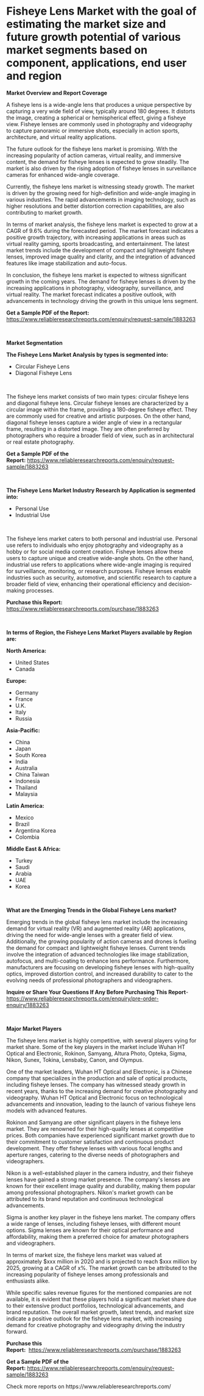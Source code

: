 <p><h1>Fisheye Lens Market with the goal of estimating the market size and future growth potential of various market segments based on component, applications, end user and region</h1></p><p><strong>Market Overview and Report Coverage</strong></p>
<p><p>A fisheye lens is a wide-angle lens that produces a unique perspective by capturing a very wide field of view, typically around 180 degrees. It distorts the image, creating a spherical or hemispherical effect, giving a fisheye view. Fisheye lenses are commonly used in photography and videography to capture panoramic or immersive shots, especially in action sports, architecture, and virtual reality applications.</p><p>The future outlook for the fisheye lens market is promising. With the increasing popularity of action cameras, virtual reality, and immersive content, the demand for fisheye lenses is expected to grow steadily. The market is also driven by the rising adoption of fisheye lenses in surveillance cameras for enhanced wide-angle coverage.</p><p>Currently, the fisheye lens market is witnessing steady growth. The market is driven by the growing need for high-definition and wide-angle imaging in various industries. The rapid advancements in imaging technology, such as higher resolutions and better distortion correction capabilities, are also contributing to market growth.</p><p>In terms of market analysis, the fisheye lens market is expected to grow at a CAGR of 9.6% during the forecasted period. The market forecast indicates a positive growth trajectory, with increasing applications in areas such as virtual reality gaming, sports broadcasting, and entertainment. The latest market trends include the development of compact and lightweight fisheye lenses, improved image quality and clarity, and the integration of advanced features like image stabilization and auto-focus.</p><p>In conclusion, the fisheye lens market is expected to witness significant growth in the coming years. The demand for fisheye lenses is driven by the increasing applications in photography, videography, surveillance, and virtual reality. The market forecast indicates a positive outlook, with advancements in technology driving the growth in this unique lens segment.</p></p>
<p><strong>Get a Sample PDF of the Report:</strong> <a href="https://www.reliableresearchreports.com/enquiry/request-sample/1883263">https://www.reliableresearchreports.com/enquiry/request-sample/1883263</a></p>
<p>&nbsp;</p>
<p><strong>Market Segmentation</strong></p>
<p><strong>The Fisheye Lens Market Analysis by types is segmented into:</strong></p>
<p><ul><li>Circular Fisheye Lens</li><li>Diagonal Fisheye Lens</li></ul></p>
<p>&nbsp;</p>
<p><p>The fisheye lens market consists of two main types: circular fisheye lens and diagonal fisheye lens. Circular fisheye lenses are characterized by a circular image within the frame, providing a 180-degree fisheye effect. They are commonly used for creative and artistic purposes. On the other hand, diagonal fisheye lenses capture a wider angle of view in a rectangular frame, resulting in a distorted image. They are often preferred by photographers who require a broader field of view, such as in architectural or real estate photography.</p></p>
<p><strong>Get a Sample PDF of the Report:</strong>&nbsp;<a href="https://www.reliableresearchreports.com/enquiry/request-sample/1883263">https://www.reliableresearchreports.com/enquiry/request-sample/1883263</a></p>
<p>&nbsp;</p>
<p><strong>The Fisheye Lens Market Industry Research by Application is segmented into:</strong></p>
<p><ul><li>Personal Use</li><li>Industrial Use</li></ul></p>
<p>&nbsp;</p>
<p><p>The fisheye lens market caters to both personal and industrial use. Personal use refers to individuals who enjoy photography and videography as a hobby or for social media content creation. Fisheye lenses allow these users to capture unique and creative wide-angle shots. On the other hand, industrial use refers to applications where wide-angle imaging is required for surveillance, monitoring, or research purposes. Fisheye lenses enable industries such as security, automotive, and scientific research to capture a broader field of view, enhancing their operational efficiency and decision-making processes.</p></p>
<p><strong>Purchase this Report:</strong>&nbsp; <a href="https://www.reliableresearchreports.com/purchase/1883263">https://www.reliableresearchreports.com/purchase/1883263</a></p>
<p>&nbsp;</p>
<p><strong>In terms of Region, the Fisheye Lens Market Players available by Region are:</strong></p>
<p>
    <p> <strong> North America: </strong>
        <ul>
            <li>United States</li>
            <li>Canada</li>
        </ul>
        </p> 
    <p> <strong> Europe: </strong>
        <ul>
            <li>Germany</li>
            <li>France</li>
            <li>U.K.</li>
            <li>Italy</li>
            <li>Russia</li>
        </ul>
        </p> 
    <p> <strong> Asia-Pacific: </strong>
        <ul>
            <li>China</li>
            <li>Japan</li>
            <li>South Korea</li>
            <li>India</li>
            <li>Australia</li>
            <li>China Taiwan</li>
            <li>Indonesia</li>
            <li>Thailand</li>
            <li>Malaysia</li>
        </ul>
        </p> 
    <p> <strong> Latin America: </strong>
        <ul>
            <li>Mexico</li>
            <li>Brazil</li>
            <li>Argentina Korea</li>
            <li>Colombia</li>
        </ul>
        </p> 
    <p> <strong> Middle East & Africa: </strong>
        <ul>
            <li>Turkey</li>
            <li>Saudi</li>
            <li>Arabia</li>
            <li>UAE</li>
            <li>Korea</li>
        </ul>
    </p>
    </p>
<p>&nbsp;</p>
<p><strong>What are the Emerging Trends in the Global Fisheye Lens market?</strong></p>
<p><p>Emerging trends in the global fisheye lens market include the increasing demand for virtual reality (VR) and augmented reality (AR) applications, driving the need for wide-angle lenses with a greater field of view. Additionally, the growing popularity of action cameras and drones is fueling the demand for compact and lightweight fisheye lenses. Current trends involve the integration of advanced technologies like image stabilization, autofocus, and multi-coating to enhance lens performance. Furthermore, manufacturers are focusing on developing fisheye lenses with high-quality optics, improved distortion control, and increased durability to cater to the evolving needs of professional photographers and videographers.</p></p>
<p><strong>Inquire or Share Your Questions If Any Before Purchasing This Report</strong>- <a href="https://www.reliableresearchreports.com/enquiry/pre-order-enquiry/1883263">https://www.reliableresearchreports.com/enquiry/pre-order-enquiry/1883263</a></p>
<p>&nbsp;</p>
<p><strong>Major Market Players</strong></p>
<p><p>The fisheye lens market is highly competitive, with several players vying for market share. Some of the key players in the market include Wuhan HT Optical and Electronic, Rokinon, Samyang, Altura Photo, Opteka, Sigma, Nikon, Sunex, Tokina, Lensbaby, Canon, and Olympus.</p><p>One of the market leaders, Wuhan HT Optical and Electronic, is a Chinese company that specializes in the production and sale of optical products, including fisheye lenses. The company has witnessed steady growth in recent years, thanks to the increasing demand for creative photography and videography. Wuhan HT Optical and Electronic focus on technological advancements and innovation, leading to the launch of various fisheye lens models with advanced features.</p><p>Rokinon and Samyang are other significant players in the fisheye lens market. They are renowned for their high-quality lenses at competitive prices. Both companies have experienced significant market growth due to their commitment to customer satisfaction and continuous product development. They offer fisheye lenses with various focal lengths and aperture ranges, catering to the diverse needs of photographers and videographers.</p><p>Nikon is a well-established player in the camera industry, and their fisheye lenses have gained a strong market presence. The company's lenses are known for their excellent image quality and durability, making them popular among professional photographers. Nikon's market growth can be attributed to its brand reputation and continuous technological advancements.</p><p>Sigma is another key player in the fisheye lens market. The company offers a wide range of lenses, including fisheye lenses, with different mount options. Sigma lenses are known for their optical performance and affordability, making them a preferred choice for amateur photographers and videographers.</p><p>In terms of market size, the fisheye lens market was valued at approximately $xxx million in 2020 and is projected to reach $xxx million by 2025, growing at a CAGR of x%. The market growth can be attributed to the increasing popularity of fisheye lenses among professionals and enthusiasts alike.</p><p>While specific sales revenue figures for the mentioned companies are not available, it is evident that these players hold a significant market share due to their extensive product portfolios, technological advancements, and brand reputation. The overall market growth, latest trends, and market size indicate a positive outlook for the fisheye lens market, with increasing demand for creative photography and videography driving the industry forward.</p></p>
<p><strong>Purchase this Report:</strong>&nbsp;&nbsp;<a href="https://www.reliableresearchreports.com/purchase/1883263">https://www.reliableresearchreports.com/purchase/1883263</a></p>
<p></p>
<p><strong>Get a Sample PDF of the Report:</strong>&nbsp;<a href="https://www.reliableresearchreports.com/enquiry/request-sample/1883263">https://www.reliableresearchreports.com/enquiry/request-sample/1883263</a></p>
<p>Check more reports on https://www.reliableresearchreports.com/</p>